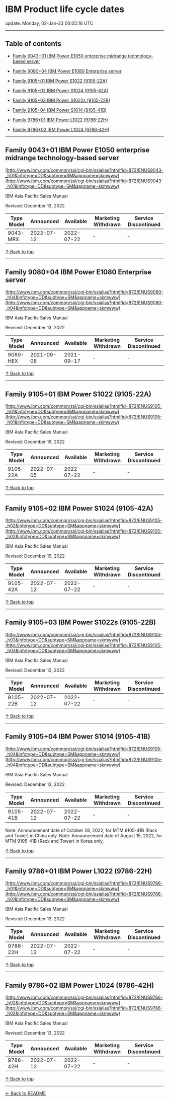 # IBM Product life cycle dates

update: Monday, 02-Jan-23 00:05:16 UTC

---

## Table of contents


- [Family 9043+01 IBM Power E1050 enterprise midrange technology-based server](#family-904301-ibm-power-e1050-enterprise-midrange-technology-based-server)

- [Family 9080+04 IBM Power E1080 Enterprise server](#family-908004-ibm-power-e1080-enterprise-server)

- [Family 9105+01 IBM Power S1022 (9105-22A)](#family-910501-ibm-power-s1022-9105-22a)

- [Family 9105+02 IBM Power S1024 (9105-42A)](#family-910502-ibm-power-s1024-9105-42a)

- [Family 9105+03 IBM Power S1022s (9105-22B)](#family-910503-ibm-power-s1022s-9105-22b)

- [Family 9105+04 IBM Power S1014 (9105-41B)](#family-910504-ibm-power-s1014-9105-41b)

- [Family 9786+01 IBM Power L1022 (9786-22H)](#family-978601-ibm-power-l1022-9786-22h)

- [Family 9786+02 IBM Power L1024 (9786-42H)](#family-978602-ibm-power-l1024-9786-42h)


---





## Family 9043+01 IBM Power E1050 enterprise midrange technology-based server

[http://www.ibm.com/common/ssi/cgi-bin/ssialias?htmlfid=872/ENUS9043-_h01&infotype=DD&subtype=SM&appname=skmwww](http://www.ibm.com/common/ssi/cgi-bin/ssialias?htmlfid=872/ENUS9043-_h01&infotype=DD&subtype=SM&appname=skmwww)

IBM Asia Pacific Sales Manual

Revised: December 13, 2022

| Type Model | Announced | Available | Marketing Withdrawn | Service Discontinued |
| --- | --- | --- | --- | --- |
| 9043-MRX | 2022-07-12 | 2022-07-22 | - | - |





[↑ Back to top](#table-of-contents)

---





## Family 9080+04 IBM Power E1080 Enterprise server

[http://www.ibm.com/common/ssi/cgi-bin/ssialias?htmlfid=872/ENUS9080-_h04&infotype=DD&subtype=SM&appname=skmwww](http://www.ibm.com/common/ssi/cgi-bin/ssialias?htmlfid=872/ENUS9080-_h04&infotype=DD&subtype=SM&appname=skmwww)

IBM Asia Pacific Sales Manual

Revised: December 13, 2022

| Type Model | Announced | Available | Marketing Withdrawn | Service Discontinued |
| --- | --- | --- | --- | --- |
| 9080-HEX | 2021-09-08 | 2021-09-17 | - | - |





[↑ Back to top](#table-of-contents)

---





## Family 9105+01 IBM Power S1022 (9105-22A)

[http://www.ibm.com/common/ssi/cgi-bin/ssialias?htmlfid=872/ENUS9105-_h01&infotype=DD&subtype=SM&appname=skmwww](http://www.ibm.com/common/ssi/cgi-bin/ssialias?htmlfid=872/ENUS9105-_h01&infotype=DD&subtype=SM&appname=skmwww)

IBM Asia Pacific Sales Manual

Revised: December 19, 2022

| Type Model | Announced | Available | Marketing Withdrawn | Service Discontinued |
| --- | --- | --- | --- | --- |
| 9105-22A | 2022-07-05 | 2022-07-22 | - | - |





[↑ Back to top](#table-of-contents)

---





## Family 9105+02 IBM Power S1024 (9105-42A)

[http://www.ibm.com/common/ssi/cgi-bin/ssialias?htmlfid=872/ENUS9105-_h02&infotype=DD&subtype=SM&appname=skmwww](http://www.ibm.com/common/ssi/cgi-bin/ssialias?htmlfid=872/ENUS9105-_h02&infotype=DD&subtype=SM&appname=skmwww)

IBM Asia Pacific Sales Manual

Revised: December 19, 2022

| Type Model | Announced | Available | Marketing Withdrawn | Service Discontinued |
| --- | --- | --- | --- | --- |
| 9105-42A | 2022-07-12 | 2022-07-22 | - | - |





[↑ Back to top](#table-of-contents)

---





## Family 9105+03 IBM Power S1022s (9105-22B)

[http://www.ibm.com/common/ssi/cgi-bin/ssialias?htmlfid=872/ENUS9105-_h03&infotype=DD&subtype=SM&appname=skmwww](http://www.ibm.com/common/ssi/cgi-bin/ssialias?htmlfid=872/ENUS9105-_h03&infotype=DD&subtype=SM&appname=skmwww)

IBM Asia Pacific Sales Manual

Revised: December 13, 2022

| Type Model | Announced | Available | Marketing Withdrawn | Service Discontinued |
| --- | --- | --- | --- | --- |
| 9105-22B | 2022-07-12 | 2022-07-22 | - | - |





[↑ Back to top](#table-of-contents)

---





## Family 9105+04 IBM Power S1014 (9105-41B)

[http://www.ibm.com/common/ssi/cgi-bin/ssialias?htmlfid=872/ENUS9105-_h04&infotype=DD&subtype=SM&appname=skmwww](http://www.ibm.com/common/ssi/cgi-bin/ssialias?htmlfid=872/ENUS9105-_h04&infotype=DD&subtype=SM&appname=skmwww)

IBM Asia Pacific Sales Manual

Revised: December 13, 2022

| Type Model | Announced | Available | Marketing Withdrawn | Service Discontinued |
| --- | --- | --- | --- | --- |
| 9105-41B | 2022-07-12 | 2022-07-22 | - | - |

Note: Announcement date of
October 28, 2022, for MTM 9105-41B (Rack and Tower) in China only.
Note: Announcement date of
August 15, 2022, for MTM 9105-41B (Rack and Tower) in Korea only.



[↑ Back to top](#table-of-contents)

---





## Family 9786+01 IBM Power L1022 (9786-22H)

[http://www.ibm.com/common/ssi/cgi-bin/ssialias?htmlfid=872/ENUS9786-_h01&infotype=DD&subtype=SM&appname=skmwww](http://www.ibm.com/common/ssi/cgi-bin/ssialias?htmlfid=872/ENUS9786-_h01&infotype=DD&subtype=SM&appname=skmwww)

IBM Asia Pacific Sales Manual

Revised: December 13, 2022

| Type Model | Announced | Available | Marketing Withdrawn | Service Discontinued |
| --- | --- | --- | --- | --- |
| 9786-22H | 2022-07-12 | 2022-07-22 | - | - |





[↑ Back to top](#table-of-contents)

---





## Family 9786+02 IBM Power L1024 (9786-42H)

[http://www.ibm.com/common/ssi/cgi-bin/ssialias?htmlfid=872/ENUS9786-_h02&infotype=DD&subtype=SM&appname=skmwww](http://www.ibm.com/common/ssi/cgi-bin/ssialias?htmlfid=872/ENUS9786-_h02&infotype=DD&subtype=SM&appname=skmwww)

IBM Asia Pacific Sales Manual

Revised: December 13, 2022

| Type Model | Announced | Available | Marketing Withdrawn | Service Discontinued |
| --- | --- | --- | --- | --- |
| 9786-42H | 2022-07-12 | 2022-07-22 | - | - |





[↑ Back to top](#table-of-contents)

---



[← Back to README](./README.md)